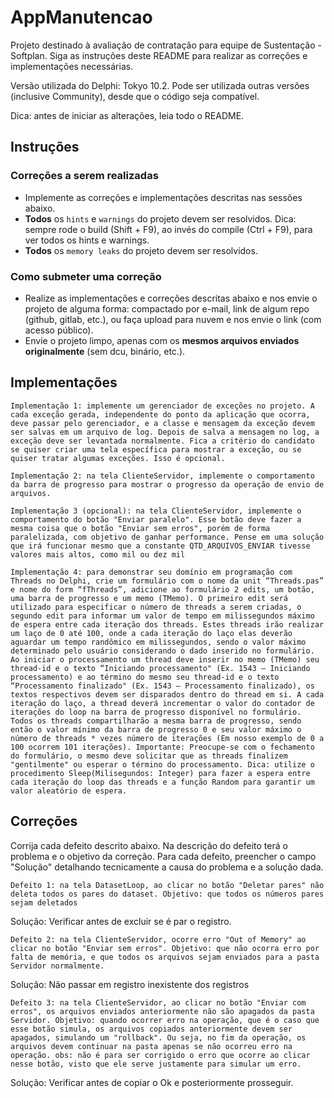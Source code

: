 # AppManutencao

Projeto destinado à avaliação de contratação para equipe de Sustentação - Softplan. Siga as instruções deste README para realizar as correções e implementações necessárias.

Versão utilizada do Delphi: Tokyo 10.2. Pode ser utilizada outras versões (inclusive Community), desde que o código seja compatível. 

Dica: antes de iniciar as alterações, leia todo o README. 

## Instruções

### Correções a serem realizadas

- Implemente as correções e implementações descritas nas sessões abaixo.
- **Todos** os `hints` e `warnings` do projeto devem ser resolvidos. Dica: sempre rode o build (Shift + F9), ao invés do compile (Ctrl + F9), para ver todos os hints e warnings. 
- **Todos** os `memory leaks` do projeto devem ser resolvidos. 

### Como submeter uma correção 

 - Realize as implementações e correções descritas abaixo e nos envie o projeto de alguma forma: compactado por e-mail, link de algum repo (github, gitlab, etc.), ou faça upload para nuvem e nos envie o link (com acesso público).
 - Envie o projeto limpo, apenas com os **mesmos arquivos enviados originalmente** (sem dcu, binário, etc.).

## Implementações

`Implementação 1: implemente um gerenciador de exceções no projeto. A cada exceção gerada, independente do ponto da aplicação que ocorra, deve passar pelo gerenciador, e a classe e mensagem da exceção devem ser salvas em um arquivo de log. Depois de salva a mensagem no log, a exceção deve ser levantada normalmente. Fica a critério do candidato se quiser criar uma tela específica para mostrar a exceção, ou se quiser tratar algumas exceções. Isso é opcional.`

`Implementação 2: na tela ClienteServidor, implemente o comportamento da barra de progresso para mostrar o progresso da operação de envio de arquivos.`

`Implementação 3 (opcional): na tela ClienteServidor, implemente o comportamento do botão "Enviar paralelo". Esse botão deve fazer a mesma coisa que o botão "Enviar sem erros", porém de forma paralelizada, com objetivo de ganhar performance. Pense em uma solução que irá funcionar mesmo que a constante QTD_ARQUIVOS_ENVIAR tivesse valores mais altos, como mil ou dez mil`

`Implementação 4: para demonstrar seu domínio em programação com Threads no Delphi, crie um formulário com o nome da unit “Threads.pas” e nome do form “fThreads”, adicione ao formulário 2 edits, um botão, uma barra de progresso e um memo (TMemo). O primeiro edit será utilizado para especificar o número de threads a serem criadas, o segundo edit para informar um valor de tempo em milissegundos máximo de espera entre cada iteração dos threads. Estes threads irão realizar um laço de 0 até 100, onde a cada iteração do laço elas deverão aguardar um tempo randômico em milissegundos, sendo o valor máximo determinado pelo usuário considerando o dado inserido no formulário. Ao iniciar o processamento um thread deve inserir no memo (TMemo) seu thread-id e o texto “Iniciando processamento" (Ex. 1543 – Iniciando processamento) e ao término do mesmo seu thread-id e o texto “Processamento finalizado" (Ex. 1543 – Processamento finalizado), os textos respectivos devem ser disparados dentro do thread em si. A cada iteração do laço, a thread deverá incrementar o valor do contador de iterações do loop na barra de progresso disponível no formulário. Todos os threads compartilharão a mesma barra de progresso, sendo então o valor mínimo da barra de progresso 0 e seu valor máximo o número de threads * vezes número de iterações (Em nosso exemplo de 0 a 100 ocorrem 101 iterações). Importante: Preocupe-se com o fechamento do formulário, o mesmo deve solicitar que as threads finalizem "gentilmente" ou esperar o término do processamento. Dica: utilize o procedimento Sleep(Milisegundos: Integer) para fazer a espera entre cada iteração do loop das threads e a função Random para garantir um valor aleatório de espera.`

## Correções

Corrija cada defeito descrito abaixo. Na descrição do defeito terá o problema e o objetivo da correção. Para cada defeito, preencher o campo "Solução" detalhando tecnicamente a causa do problema e a solução dada. 

`Defeito 1: na tela DatasetLoop, ao clicar no botão "Deletar pares" não deleta todos os pares do dataset. Objetivo: que todos os números pares sejam deletados`

Solução: Verificar antes de excluir se é par o registro.

`Defeito 2: na tela ClienteServidor, ocorre erro "Out of Memory" ao clicar no botão "Enviar sem erros". Objetivo: que não ocorra erro por falta de memória, e que todos os arquivos sejam enviados para a pasta Servidor normalmente.`

Solução: Não passar em registro inexistente dos registros

`Defeito 3: na tela ClienteServidor, ao clicar no botão "Enviar com erros", os arquivos enviados anteriormente não são apagados da pasta Servidor. Objetivo: quando ocorrer erro na operação, que é o caso que esse botão simula, os arquivos copiados anteriormente devem ser apagados, simulando um "rollback". Ou seja, no fim da operação, os arquivos devem continuar na pasta apenas se não ocorreu erro na operação. obs: não é para ser corrigido o erro que ocorre ao clicar nesse botão, visto que ele serve justamente para simular um erro.`

Solução: Verificar antes de copiar o Ok e posteriormente prosseguir.
